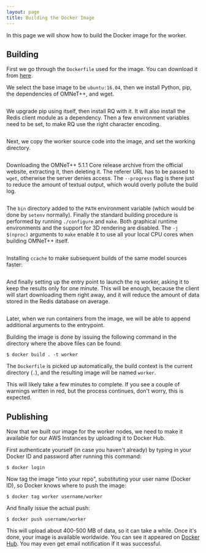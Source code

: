 ```yaml
---
layout: page
title: Building the Docker Image
---
```


In this page we will show how to build the Docker image for the worker.

## Building

First we go through the `Dockerfile` used for the image. You can download it
from <a href="../code/Dockerfile">here</a>.

We select the base image to be `ubuntu:16.04`, then we install Python, pip, the
dependencies of OMNeT++, and wget.

<p><pre class="snippet" src="../code/Dockerfile" until="RUN pip3 install"></pre></p>

We upgrade pip using itself, then install RQ with it. It will also install the
Redis client module as a dependency. Then a few environment variables need to be
set, to make RQ use the right character encoding.

<p><pre class="snippet" src="../code/Dockerfile" from="RUN pip3 install" until="COPY"></pre></p>

Next, we copy the worker source code into the image, and set the working directory.

<p><pre class="snippet" src="../code/Dockerfile" from="COPY" until="RUN wget"></pre></p>

Downloading the OMNeT++ 5.1.1 Core release archive from the official website,
extracting it, then deleting it. The referer URL has to be passed to `wget`,
otherwise the server denies access. The `--progress` flag is there just to
reduce the amount of textual output, which would overly pollute the build log.

<p><pre class="snippet" src="../code/Dockerfile" from="RUN wget" until="ENV PATH"></pre></p>

The `bin` directory added to the `PATH` environment variable (which would be
done by `setenv` normally). Finally the standard building procedure is performed
by running `./configure` and `make`. Both graphical runtime environments and the
support for 3D rendering are disabled. The `-j $(nproc)` arguments to `make`
enable it to use all your local CPU cores when building OMNeT++ itself.

<p><pre class="snippet" src="../code/Dockerfile" from="ENV PATH" until="speed up recompiling"></pre></p>

Installing `ccache` to make subsequent builds of the same model sources faster:
<p><pre class="snippet" src="../code/Dockerfile" from="speed up recompiling" until="ENTRYPOINT"></pre></p>

And finally setting up the entry point to launch the rq worker, asking it to
keep the results only for one minute. This will be enough, because the client
will start downloading them right away, and it will reduce the amount of data
stored in the Redis database on average.

<p><pre class="snippet" src="../code/Dockerfile" from="ENTRYPOINT"></pre></p>

Later, when we run containers from the image, we will be able to append
additional arguments to the entrypoint.

Building the image is done by issuing the following command in the directory
where the above files can be found:

    $ docker build . -t worker

The `Dockerfile` is picked up automatically, the build context is the current
directory (`.`), and the resulting image will be named `worker`.

This will likely take a few minutes to complete. If you see a couple of warnings
written in red, but the process continues, don't worry, this is expected.

## Publishing

Now that we built our image for the worker nodes, we need to make it available
for our AWS Instances by uploading it to Docker Hub.

First authenticate yourself (in case you haven't already) by typing in your
Docker ID and password after running this command:

    $ docker login

Now tag the image "into your repo", substituting your user name (Docker ID), so
Docker knows where to push the image:

    $ docker tag worker username/worker

And finally issue the actual push:

    $ docker push username/worker

This will upload about 400-500 MB of data, so it can take a while. Once it's
done, your image is available worldwide. You can see it appeared on [Docker
Hub](https://hub.docker.com/). You may even get email notification if it was
successful.
